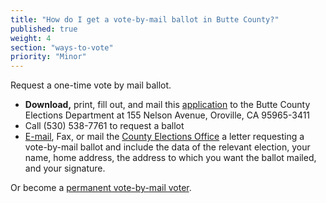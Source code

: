 ```yaml
---
title: "How do I get a vote-by-mail ballot in Butte County?"
published: true
weight: 4
section: "ways-to-vote"
priority: "Minor"
---
```


Request a one-time vote by mail ballot.  
- **Download,** print, fill out, and mail this [application](http://clerk-recorder.buttecounty.net/elections/pdf/generic_counter_app.pdf) to the Butte County Elections Department at 155 Nelson Avenue, Oroville, CA 95965-3411
- Call (530) 538-7761 to request a ballot  
- [E-mail](mailto:elections@buttecounty.net), Fax, or mail the [County Elections Office](#section-election-office-contact) a letter requesting a vote-by-mail ballot and include the data of the relevant election, your name, home address, the address to which you want the ballot mailed, and your signature.  

Or become a [permanent vote-by-mail voter](https://clerk-recorder.buttecounty.net/elections/pdf/av_app.pdf).  
